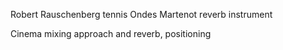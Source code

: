 Robert Rauschenberg tennis
Ondes Martenot reverb instrument

Cinema mixing approach and reverb, positioning 





